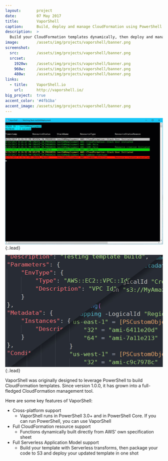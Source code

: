 ```yaml
---
layout:       project
date:         07 May 2017
title:        VaporShell
caption:      Build, deploy and manage CloudFormation using PowerShell.
description:  >
  Build your CloudFormation templates dynamically, then deploy and manage your stacks. All with VaporShell.
image:        /assets/img/projects/vaporshell/banner.png
screenshot:
  src:        /assets/img/projects/vaporshell/banner.png
  srcset:
    1920w:    /assets/img/projects/vaporshell/banner.png
    960w:     /assets/img/projects/vaporshell/banner.png
    480w:     /assets/img/projects/vaporshell/banner.png
links:
  - title:    VaporShell.io
    url:      http://vaporshell.io/
big_project:  true
accent_color: '#4fb1ba'
accent_image: /assets/img/projects/vaporshell/banner.png
---
```


![Typeface](../assets/img/projects/vaporshell/Watch-Stacks.gif){:.lead}

![Typeface](../assets/img/projects/vaporshell/pic02.jpg){:.lead}

VaporShell was originally designed to leverage PowerShell to build CloudFormation templates. Since version 1.0.0, it has grown into a full-fledged CloudFormation management tool.

Here are some key features of VaporShell:
* Cross-platform support
  * VaporShell runs in PowerShell 3.0+ and in PowerShell Core. If you can run PowerShell, you can use VaporShell
* Full CloudFormation resource support
  * Functions dynamically built directly from AWS' own specification sheet
* Full Serverless Application Model support
  * Build your template with Serverless transforms, then package your code to S3 and deploy your updated template in one shot


